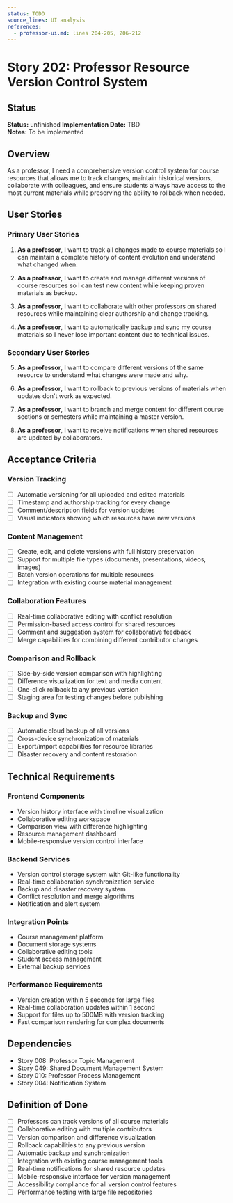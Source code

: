 ```yaml
---
status: TODO
source_lines: UI analysis
references:
  - professor-ui.md: lines 204-205, 206-212
---
```

# Story 202: Professor Resource Version Control System

## Status
**Status:** unfinished
**Implementation Date:** TBD  
**Notes:** To be implemented

## Overview

As a professor, I need a comprehensive version control system for course resources that allows me to track changes, maintain historical versions, collaborate with colleagues, and ensure students always have access to the most current materials while preserving the ability to rollback when needed.

## User Stories

### Primary User Stories

1. **As a professor**, I want to track all changes made to course materials so I can maintain a complete history of content evolution and understand what changed when.

2. **As a professor**, I want to create and manage different versions of course resources so I can test new content while keeping proven materials as backup.

3. **As a professor**, I want to collaborate with other professors on shared resources while maintaining clear authorship and change tracking.

4. **As a professor**, I want to automatically backup and sync my course materials so I never lose important content due to technical issues.

### Secondary User Stories

5. **As a professor**, I want to compare different versions of the same resource to understand what changes were made and why.

6. **As a professor**, I want to rollback to previous versions of materials when updates don't work as expected.

7. **As a professor**, I want to branch and merge content for different course sections or semesters while maintaining a master version.

8. **As a professor**, I want to receive notifications when shared resources are updated by collaborators.

## Acceptance Criteria

### Version Tracking
- [ ] Automatic versioning for all uploaded and edited materials
- [ ] Timestamp and authorship tracking for every change
- [ ] Comment/description fields for version updates
- [ ] Visual indicators showing which resources have new versions

### Content Management
- [ ] Create, edit, and delete versions with full history preservation
- [ ] Support for multiple file types (documents, presentations, videos, images)
- [ ] Batch version operations for multiple resources
- [ ] Integration with existing course material management

### Collaboration Features
- [ ] Real-time collaborative editing with conflict resolution
- [ ] Permission-based access control for shared resources
- [ ] Comment and suggestion system for collaborative feedback
- [ ] Merge capabilities for combining different contributor changes

### Comparison and Rollback
- [ ] Side-by-side version comparison with highlighting
- [ ] Difference visualization for text and media content
- [ ] One-click rollback to any previous version
- [ ] Staging area for testing changes before publishing

### Backup and Sync
- [ ] Automatic cloud backup of all versions
- [ ] Cross-device synchronization of materials
- [ ] Export/import capabilities for resource libraries
- [ ] Disaster recovery and content restoration

## Technical Requirements

### Frontend Components
- Version history interface with timeline visualization
- Collaborative editing workspace
- Comparison view with difference highlighting
- Resource management dashboard
- Mobile-responsive version control interface

### Backend Services
- Version control storage system with Git-like functionality
- Real-time collaboration synchronization service
- Backup and disaster recovery system
- Conflict resolution and merge algorithms
- Notification and alert system

### Integration Points
- Course management platform
- Document storage systems
- Collaborative editing tools
- Student access management
- External backup services

### Performance Requirements
- Version creation within 5 seconds for large files
- Real-time collaboration updates within 1 second
- Support for files up to 500MB with version tracking
- Fast comparison rendering for complex documents

## Dependencies

- Story 008: Professor Topic Management
- Story 049: Shared Document Management System
- Story 010: Professor Process Management
- Story 004: Notification System

## Definition of Done

- [ ] Professors can track versions of all course materials
- [ ] Collaborative editing with multiple contributors
- [ ] Version comparison and difference visualization
- [ ] Rollback capabilities to any previous version
- [ ] Automatic backup and synchronization
- [ ] Integration with existing course management tools
- [ ] Real-time notifications for shared resource updates
- [ ] Mobile-responsive interface for version management
- [ ] Accessibility compliance for all version control features
- [ ] Performance testing with large file repositories
